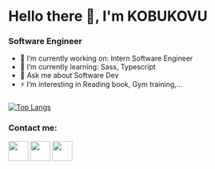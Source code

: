 # Hello there 👋, I'm KOBUKOVU

### Software Engineer
- 🔭 I’m currently working on: Intern Software Engineer
- 🌱 I’m currently learning: Sass, Typescript
- 💬 Ask me about Software Dev
- ⚡ I’m interesting in Reading book, Gym training,...

###

[![Top Langs](https://github-readme-stats.vercel.app/api/top-langs/?username=kobukovu-203&layout=compact)](https://github.com/kobukovu-203/github-readme-stats)

### Contact me:

<a href="https://www.facebook.com/khauvannam.kobukovu/"><img src="https://img.icons8.com/fluency/512/facebook-new.png" width="40" height="40"/></a>
<a href="https://zalo.me/0914693013"><img src="https://cdn-icons-png.flaticon.com/128/906/906382.png" width="40" height="40"/></a>
<a href="https://twitter.com/NKhauvan"><img src="https://cdn-icons-png.flaticon.com/128/733/733579.png" width="40" height="40"/></a>


